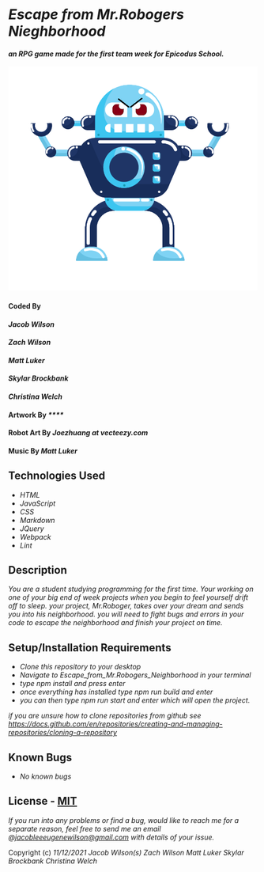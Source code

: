 # _Escape from Mr.Robogers Nieghborhood_
#### _an RPG game made for the first team week for Epicodus School._

![Robot illustration](src/assets/img/Robot-angry.png)

#### Coded By 
#### _**Jacob Wilson**_
#### _**Zach Wilson**_
#### _**Matt Luker**_
#### _**Skylar Brockbank**_
#### _**Christina Welch**_
#### Artwork By _****_
#### Robot Art By _**Joezhuang at vecteezy.com**_
#### Music By _**Matt Luker**_

## Technologies Used

* _HTML_
* _JavaScript_
* _CSS_
* _Markdown_
* _JQuery_
* _Webpack_
* _Lint_

## Description

_You are a student studying programming for the first time. Your working on one of your big end of week projects when you begin to feel yourself drift off to sleep. your project, Mr.Roboger, takes over your dream and sends you into his neighborhood. you will need to fight bugs and errors in your code to escape the neighborhood and finish your project on time._

## Setup/Installation Requirements

* _Clone this repository to your desktop_
* _Navigate to Escape_from_Mr.Robogers_Neighborhood in your terminal_
* _type npm install and press enter_
* _once everything has installed type npm run build and enter_
* _you can then type npm run start and enter which will open the project._

_if you are unsure how to clone repositories from github see https://docs.github.com/en/repositories/creating-and-managing-repositories/cloning-a-repository_

## Known Bugs

* _No known bugs_

## License - [MIT](https://opensource.org/licenses/MIT)

_If you run into any problems or find a bug, would like to reach me for a separate reason, feel free to send me an email @jacobleeeugenewilson@gmail.com with details of your issue._

Copyright (c) _11/12/2021_ _Jacob Wilson(s)_ _Zach Wilson_ _Matt Luker_ _Skylar Brockbank_ _Christina Welch_